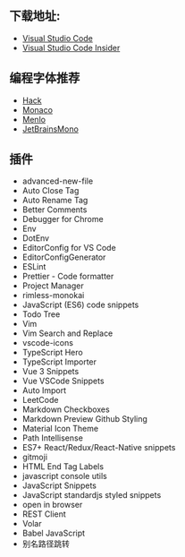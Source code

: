 ## 下载地址:

- [Visual Studio Code](https://code.visualstudio.com/)
- [Visual Studio Code Insider](https://code.visualstudio.com/insiders/)

## 编程字体推荐

- [Hack](https://github.com/source-foundry/Hack)
- [Monaco](https://github.com/todylu/monaco.ttf)
- [Menlo](https://github.com/ueaner/fonts)
- [JetBrainsMono](https://github.com/JetBrains/JetBrainsMono)

## 插件

- advanced-new-file
- Auto Close Tag
- Auto Rename Tag
- Better Comments
- Debugger for Chrome
- Env
- DotEnv
- EditorConfig for VS Code
- EditorConfigGenerator
- ESLint
- Prettier - Code formatter
- Project Manager
- rimless-monokai
- JavaScript (ES6) code snippets
- Todo Tree
- Vim
- Vim Search and Replace
- vscode-icons
- TypeScript Hero
- TypeScript Importer
- Vue 3 Snippets
- Vue VSCode Snippets
- Auto Import
- LeetCode
- Markdown Checkboxes
- Markdown Preview Github Styling
- Material Icon Theme
- Path Intellisense
- ES7+ React/Redux/React-Native snippets
- gitmoji
- HTML End Tag Labels
- javascript console utils
- JavaScript Snippets
- JavaScript standardjs styled snippets
- open in browser
- REST Client
- Volar
- Babel JavaScript
- 别名路径跳转
